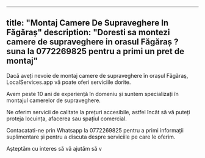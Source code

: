 
---
title: "Montaj Camere De Supraveghere In Făgăraș"
description: "Doresti sa montezi camere de supraveghere in orasul Făgăraș ? suna la 0772269825 pentru a primi un pret de montaj"
---


Dacă aveți nevoie de montaj camere de supraveghere în orașul Făgăraș, LocalServices.app vă poate oferi serviciile dorite. 

Avem peste 10 ani de experiență în domeniu și suntem specializați în montajul camerelor de supraveghere.

Ne oferim servicii de calitate la prețuri accesibile, astfel încât să vă puteți proteja locuința, afacerea sau spațiul comercial. 

Contacatati-ne prin Whatsapp la 0772269825 pentru a primi informații suplimentare și pentru a discuta despre serviciile pe care le oferim. 

Așteptăm cu interes să vă ajutăm să v
